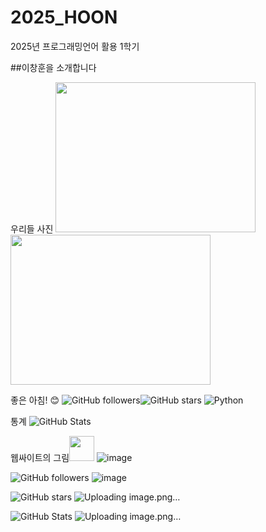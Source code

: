 # 2025_HOON
2025년 프로그래밍언어 활용 1학기

##이창훈을 소개합니다 

우리들 사진
<img src="image/1.jpg" width="320" height="240" />
<img src="image/2.jpg" width="320" height="240" />

좋은 아침! 😊
![GitHub followers](https://img.shields.io/github/followers/Emmett6401?style=social)![GitHub stars](https://img.shields.io/github/stars/Emmett6401?style=social)
![Python](https://img.shields.io/badge/Python-3776AB?style=for-the-badge&logo=python&logoColor=white)

통계 ![GitHub Stats](https://github-readme-stats.vercel.app/api?username=Emmett6401&show_icons=true&theme=radical)

웹싸이트의 그림<img src="https://cdn.jsdelivr.net/npm/simple-icons@v8/icons/github.svg" width="40" height="40" />
![image](https://github.com/user-attachments/assets/d2aad2ad-d53d-46eb-8d79-979319765de7)

![GitHub followers](https://img.shields.io/github/followers/Emmett6401?style=social)
![image](https://github.com/user-attachments/assets/a02484bc-04ed-462e-b618-71cae4648f94)

![GitHub stars](https://img.shields.io/github/stars/Emmett6401?style=social)
![Uploading image.png…]()

![GitHub Stats](https://github-readme-stats.vercel.app/api?username=Emmett6401&show_icons=true&theme=radical)
![Uploading image.png…]()
